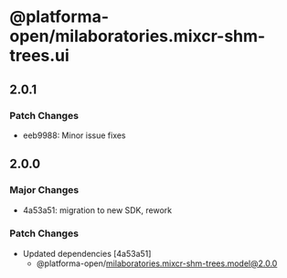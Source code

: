 # @platforma-open/milaboratories.mixcr-shm-trees.ui

## 2.0.1

### Patch Changes

- eeb9988: Minor issue fixes

## 2.0.0

### Major Changes

- 4a53a51: migration to new SDK, rework

### Patch Changes

- Updated dependencies [4a53a51]
  - @platforma-open/milaboratories.mixcr-shm-trees.model@2.0.0
